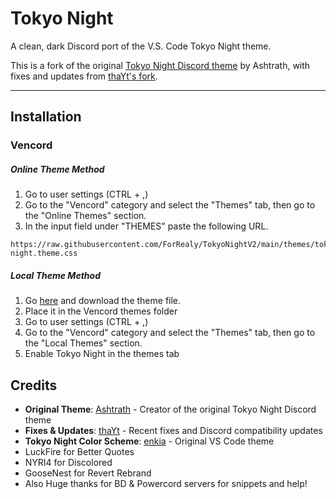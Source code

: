 # Tokyo Night

A clean, dark Discord port of the V.S. Code Tokyo Night theme.

This is a fork of the original [Tokyo Night Discord theme](https://github.com/Dyzean/Tokyo-Night) by Ashtrath, with fixes and updates from [thaYt's fork](https://github.com/thaYt/Tokyo-Night-fix).

---

## Installation

### Vencord

##### Online Theme Method

1. Go to user settings (CTRL + ,)
2. Go to the "Vencord" category and select the "Themes" tab, then go to the "Online Themes" section.
3. In the input field under "THEMES" paste the following URL.

```
https://raw.githubusercontent.com/ForRealy/TokyoNightV2/main/themes/tokyo-night.theme.css
```

##### Local Theme Method

1. Go [here](https://raw.githubusercontent.com/ForRealy/TokyoNightV2/main/themes/tokyo-night.theme.css) and download the theme file.
2. Place it in the Vencord themes folder
3. Go to user settings (CTRL + ,)
4. Go to the "Vencord" category and select the "Themes" tab, then go to the "Local Themes" section.
5. Enable Tokyo Night in the themes tab

## Credits

* **Original Theme**: [Ashtrath](https://github.com/Dyzean/Tokyo-Night) - Creator of the original Tokyo Night Discord theme
* **Fixes & Updates**: [thaYt](https://github.com/thaYt/Tokyo-Night-fix) - Recent fixes and Discord compatibility updates
* **Tokyo Night Color Scheme**: [enkia](https://github.com/enkia/tokyo-night-vscode-theme) - Original VS Code theme
* LuckFire for Better Quotes
* NYRI4 for Discolored
* GooseNest for Revert Rebrand
* Also Huge thanks for BD & Powercord servers for snippets and help!
